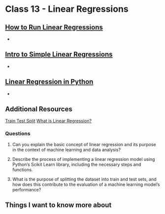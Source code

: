 # Class 13 - Linear Regressions

## [How to Run Linear Regressions](https://www.activestate.com/resources/quick-reads/how-to-run-linear-regressions-in-python-scikit-learn/)

- 

## [Intro to Simple Linear Regressions](https://www.youtube.com/watch?v=KsVBBJRb9TE)

- 

## [Linear Regression in Python](https://realpython.com/linear-regression-in-python/)

-

## Additional Resources

[Train Test Split](https://builtin.com/data-science/train-test-split)
[What is Linear Regression?](https://www.statisticssolutions.com/free-resources/directory-of-statistical-analyses/what-is-linear-regression/)

### Questions

1. Can you explain the basic concept of linear regression and its purpose in the context of machine learning and data analysis?

2. Describe the process of implementing a linear regression model using Python’s Scikit Learn library, including the necessary steps and functions.

3. What is the purpose of splitting the dataset into train and test sets, and how does this contribute to the evaluation of a machine learning model’s performance?

## Things I want to know more about
